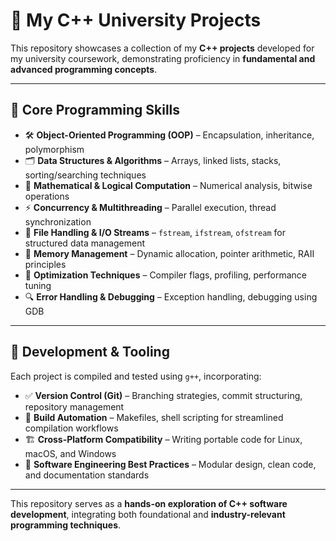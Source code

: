 # 🎯 My C++ University Projects  

This repository showcases a collection of my **C++ projects** developed for my university coursework, demonstrating proficiency in **fundamental and advanced programming concepts**.  

---

## 🔹 **Core Programming Skills**  

- 🛠 **Object-Oriented Programming (OOP)** – Encapsulation, inheritance, polymorphism  
- 🗂 **Data Structures & Algorithms** – Arrays, linked lists, stacks, sorting/searching techniques  
- 🔢 **Mathematical & Logical Computation** – Numerical analysis, bitwise operations  
- ⚡ **Concurrency & Multithreading** – Parallel execution, thread synchronization  
- 📝 **File Handling & I/O Streams** – `fstream`, `ifstream`, `ofstream` for structured data management  
- 🧠 **Memory Management** – Dynamic allocation, pointer arithmetic, RAII principles  
- 🚀 **Optimization Techniques** – Compiler flags, profiling, performance tuning  
- 🔍 **Error Handling & Debugging** – Exception handling, debugging using GDB  

---

## 🔹 **Development & Tooling**  

Each project is compiled and tested using `g++`, incorporating:  

- ✅ **Version Control (Git)** – Branching strategies, commit structuring, repository management  
- 🔄 **Build Automation** – Makefiles, shell scripting for streamlined compilation workflows  
- 🏗 **Cross-Platform Compatibility** – Writing portable code for Linux, macOS, and Windows  
- 📜 **Software Engineering Best Practices** – Modular design, clean code, and documentation standards  

---

This repository serves as a **hands-on exploration of C++ software development**, integrating both foundational and **industry-relevant programming techniques**.  

